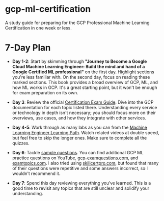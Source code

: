 # gcp-ml-certification
A study guide for preparing for the GCP Professional Machine Learning Certification in one week or less.

# 7-Day Plan

* **Day 1-2**: Start by skimming through **"Journey to Become a Google Cloud Machine Learning Engineer: Build the mind and hand of a Google Certified ML professional"** on the first day. Highlight sections you're less familiar with. On the second day, focus on reading these marked sections. This book provides a broad overview of GCP, ML, and how ML works in GCP. It's a great starting point, but it won't be enough for exam preparation on its own.
  
* **Day 3**: Review the official [Certification Exam Guide](https://cloud.google.com/learn/certification/guides/machine-learning-engineer). Dive into the GCP documentation for each topic listed there. Understanding every service or technology in depth isn't necessary; you should focus more on their overviews, use cases, and how they integrate with other services.

* **Day 4-5**: Work through as many labs as you can from the [Machine Learning Engineer Learning Path](https://www.cloudskillsboost.google/paths/17). Watch related videos at double speed, but feel free to skip the longer ones. Make sure to complete all the quizzes.

* **Day 6**: Tackle [sample questions](https://docs.google.com/forms/d/e/1FAIpQLSeYmkCANE81qSBqLW0g2X7RoskBX9yGYQu-m1TtsjMvHabGqg/viewform). You can find additional GCP ML practice questions on YouTube, [gcp-examquestions.com](https://www.gcp-examquestions.com/), and [examtopics.com](https://www.examtopics.com/). I also tried using [skillcertpro.com](https://skillcertpro.com/product/google-machine-learning-engineer-exam-questions/), but found that many of their questions were repetitive and some answers incorrect, so I wouldn't recommend it.

* **Day 7**: Spend this day reviewing everything you've learned. This is a good time to revisit any topics that are still unclear and solidify your understanding.

